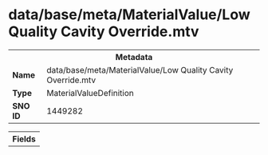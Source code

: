<h1>data/base/meta/MaterialValue/Low Quality Cavity Override.mtv</h1><table><tr><th colspan="100%">Metadata</th></tr><tr><td><b>Name</b></td><td>data/base/meta/MaterialValue/Low Quality Cavity Override.mtv</td></tr><tr><td><b>Type</b></td><td>MaterialValueDefinition</td></tr><tr><td><b>SNO ID</b></td><td>1449282</td></tr></table>

<table><tr><th colspan="100%">Fields</th></tr></table>

